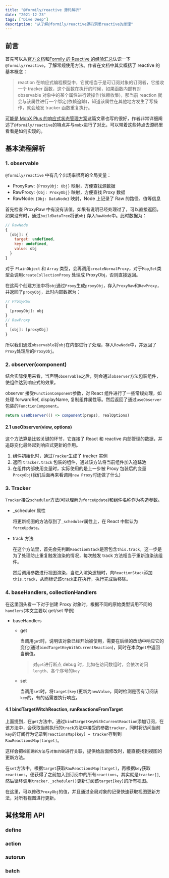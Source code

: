 ```yaml
---
title: "@formily/reactive 源码解析"
date: "2021-12-23"
tags: ["Dive Deep"]
description: "从了解@formily/reactive源码洞悉reactive的原理"
---
```


## 前言

首先可以从[官方文档](https://reactive.formilyjs.org/zh-CN/guide)和[Formily 的 Reactive 的经验汇总](https://blog.fishedee.com/2021/07/13/Formily%E7%9A%84Reactive%E7%9A%84%E7%BB%8F%E9%AA%8C%E6%B1%87%E6%80%BB/)认识一下`@formily/reactive`，了解常规使用方法。作者在文档中其实概括了 reactive 的基本概念：

> reaction 在响应式编程模型中，它就相当于是可订阅对象的订阅者，它接收一个 tracker 函数，这个函数在执行的时候，如果函数内部有对 observable 对象中的某个属性进行读操作(依赖收集)，那当前 reaction 就会与该属性进行一个绑定(依赖追踪)，知道该属性在其他地方发生了写操作，就会触发 tracker 函数重复执行。

[可能是 MobX Plus 的响应式状态管理方案](https://zhuanlan.zhihu.com/p/369682733)这篇文章也写的很好，作者非常详细阐述了`@formily/reactive`的特点并与`mobx`进行了对比，可以带着这些特点去源码里看看是如何实现的。

## 基本流程解析

### 1. observable

`@formily/reactive` 中有几个出场率很高的全局变量：

- ProxyRaw: `{ProxyObj: Obj}` 映射，方便查找源数据
- RawProxy: `{Obj: ProxyObj}` 映射，方便查找 Proxy 数据
- RawNode: `{Obj: DataNode}` 映射，Node 上记录了 Raw 的路径、值等信息

首先检查 ProxyRaw 中有没有该值，如果有说明已经处理过了，可以直接返回。如果没有时，通过`buildDataTree`将该`obj` 存入`RawNode`中。此时数据为：

```js
// RawNode
{
  [obj]: {
    target: undefined,
    key: undefined,
    value: obj
  }
}
```

对于 `PlainObject` 和 `Array` 类型，会再调用`createNormalProxy`，对于`Map`,`Set`类型会调用`createCollectionProxy` 处理成 ProxyObj，否则直接返回。

在这两个创建方法中将`obj`通过`Proxy`生成`proxyObj`，存入`ProxyRaw`和`RawProxy`，并返回了`proxyObj`，此时内部数据为：

```js
// ProxyRaw
{
  [proxyObj]: obj
}
// RawProxy
{
  [obj]: [proxyObj]
}
```

所以我们通过`observable`将`obj`在内部进行了处理，存入`RowNode`中，并返回了`Proxy`处理后的`ProxyObj`。

### 2. observer(component)

结合实际使用来看，当声明`observable`之后，则会通过`observer`方法包装组件，使组件达到响应式的效果。

observer 接受`FunctionComponent`参数，对 React 组件进行了一些常规处理，如处理 forwardRef, displayName, 复制组件属性等。然后返回了通过`useObserver`包装的`FunctionComponent`。

```js
return useObserver(() => component(props), realOptions)
```

#### 2.1 useObserver(view, options)

这个方法算是比较关键的环节，它连接了 React 和 reactive 内部管理的数据，并追踪变化最终起到响应式更新的作用。

1. 组件初始化时，通过`Tracker`生成了 tracker 实例
2. 返回 `tracker.track` 包装的组件，通过该方法将当前组件加入追踪池
3. 在组件内部使用变量时，实际使用的是上一步被 Proxy 包装后的变量`ProxyObj`(我们后面再来看调用`new Proxy`时还做了什么)

### 3. Tracker

`Tracker`接受`scheduler`方法(可以理解为`forceUpdate`)和组件名称作为构造参数。

- \_scheduler 属性

  将更新视图的方法存到了`_scheduler`属性上，在 React 中默认为`forceUpdate`。

- track 方法

  在这个方法里，首先会先判断`ReactionStack`是否包含`this.track`，这一步是为了处理防止重复触发渲染的情况，每次触发 track 方法相当于重新渲染该组件。

  然后调用参数进行视图渲染，当进入渲染逻辑时，向`ReactionStack`添加`this.track`，从而标记该`track`正在执行，执行完成后移除。

### 4. baseHandlers, collectionHandlers

在这里回头看一下对于创建 Proxy 对象时，根据不同的原始类型调用不同的`handlers`(本文主要以 get/set 举例)

- baseHandlers

  - get

    当调用`get`时，说明该对象已经开始被使用，需要在后续的改动中响应它的变化(通过`bindTargetKeyWithCurrentReaction`)，同时在本次`get`中返回当前值。

    > 对`get`进行断点 debug 时，比如在访问数组时，会依次访问 `length`、各个序号的`key`

  - set

    当调用`set`时，将`target[key]`更新为`newValue`，同时检测是否有订阅该`key`的，有的话需要执行响应。

#### 4.1 bindTargetWitchReaction, runReactionsFromTarget

上面提到，在`get`方法中，通过`bindTargetKeyWithCurrentReaction`添加订阅，在该方法中，会获取当前执行的`track`方法中接受的参数`tracker`，同时将访问当前`key`的订阅行为记录到`reactionsMap[key] = tracker`存到到`RawReactionsMap[target]`。

这样会把`视图更新方法`与`对象的键`进行关联，提供给后面修改时，能直接找到视图的更新方法。

在`set`方法中，根据`target`获取`RawReactionsMap[target]`，再根据`key`获取`reactions`，便获得了之前加入到订阅中的所有`reactions`，其实就是`tracker[]`,然后循环调用`tracker._scheduler()`更新订阅该`target[key]`的所有视图。

在这里，可以修改`ProxyObj`的值，并且通过全局对象的记录快速获取视图更新方法，对所有视图进行更新。

## 其他常用 API

### define

### action

### autorun

### batch

